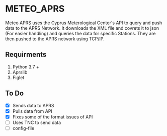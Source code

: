 # METEO_APRS

Meteo APRS uses the Cyprus Meterological Center's API to query and push data to the APRS Network.
It downloads the XML file and covrets it to json (For easier handling) and queries the data for specific 
Stations. They are then pushed to the APRS network using TCP/IP. 

## Requirments
1. Python 3.7 +
2. Aprslib
3. Figlet


## To Do

- [x] Sends data to APRS
- [x] Pulls data from API 
- [x] Fixes some of the format issues of API 
- [ ] Uses TNC to send data 
- [ ] config-file 
